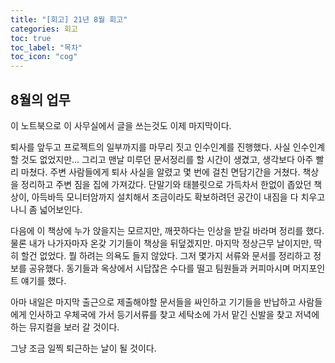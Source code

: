 ```yaml
---
title: "[회고] 21년 8월 회고"
categories: 회고
toc: true
toc_label: "목차"
toc_icon: "cog"
---
```


## 8월의 업무

이 노트북으로 이 사무실에서 글을 쓰는것도 이제 마지막이다.

퇴사를 앞두고 프로젝트의 일부까지를 마무리 짓고 인수인계를 진행했다. 사실 인수인계 할 것도 없었지만... 그리고 맨날 미루던 문서정리를 할 시간이 생겼고, 생각보다 아주 빨리 마쳤다. 주변 사람들에게 퇴사 사실을 알렸고 몇 번에 걸친 면담기간을 거쳤다. 책상을 정리하고 주변 짐을 집에 가져갔다. 단말기와 태블릿으로 가득차서 한없이 좁았던 책상이, 아득바득 모니터암까지 설치해서 조금이라도 확보하려던 공간이 내짐을 다 치우고 나니 좀 넓어보인다.

다음에 이 책상에 누가 앉을지는 모르지만, 깨끗하다는 인상을 받길 바라며 정리를 했다. 물론 내가 나가자마자 온갖 기기들이 책상을 뒤덮겠지만. 마지막 정상근무 날이지만, 딱히 할건 없었다. 뭘 하려는 의욕도 들지 않았다. 그저 몇가지 서류와 문서를 정리하고 정보를 공유했다. 동기들과 옥상에서 시답잖은 수다를 떨고 팀원들과 커피마시며 머지포인트 얘기를 했다.

아마 내일은 마지막 출근으로 제출해야할 문서들을 싸인하고 기기들을 반납하고 사람들에게 인사하고 우체국에 가서 등기서류를 찾고 세탁소에 가서 맡긴 신발을 찾고 저녁에 하는 뮤지컬을 보러 갈 것이다.

그냥 조금 일찍 퇴근하는 날이 될 것이다.